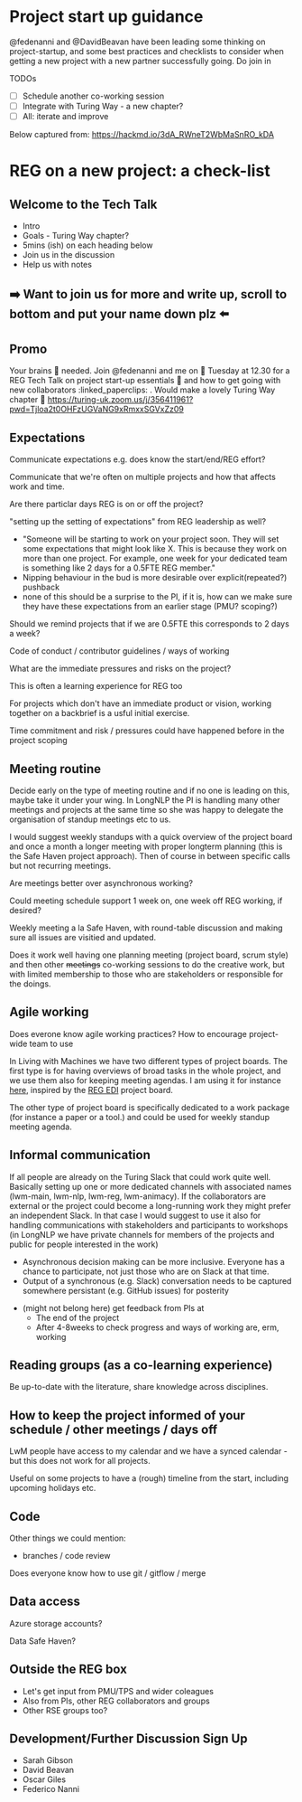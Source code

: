# Project start up guidance

@fedenanni and @DavidBeavan have been leading some thinking on project-startup, and some best practices and checklists to consider when getting a new project with a new partner successfully going. Do join in

TODOs
- [ ] Schedule another co-working session
- [ ] Integrate with Turing Way - a new chapter?
- [ ] All: iterate and improve

Below captured from: https://hackmd.io/3dA_RWneT2WbMaSnRO_kDA

# REG on a new project: a check-list

## Welcome to the Tech Talk
* Intro
* Goals - Turing Way chapter?
* 5mins (ish) on each heading below
* Join us in the discussion
* Help us with notes

## :arrow_right: Want to join us for more and write up, scroll to bottom and put your name down plz :arrow_left: 

## Promo

Your brains :brain: needed. Join @fedenanni and me on :calendar: Tuesday at 12.30 for a REG Tech Talk on project start-up essentials :rocket: and how to get going with new collaborators :linked_paperclips: . Would make a lovely Turing Way chapter :book:  https://turing-uk.zoom.us/j/356411961?pwd=Tjloa2t0OHFzUGVaNG9xRmxxSGVxZz09

## Expectations

Communicate expectations e.g. does know the start/end/REG effort?

Communicate that we're often on multiple projects and how that affects work and time.

Are there particlar days REG is on or off the project?

"setting up the setting of expectations" from REG leadership as well?
  - "Someone will be starting to work on your project soon. They will set some expectations that might look like X. This is because they work on more than one project. For example, one week for your dedicated team is something like 2 days for a 0.5FTE REG member."
  - Nipping behaviour in the bud is more desirable over explicit(repeated?) pushback
  - none of this should be a surprise to the PI, if it is, how can we make sure they have these expectations from an earlier stage (PMU? scoping?)

Should we remind projects that if we are 0.5FTE this corresponds to 2 days a week?

Code of conduct / contributor guidelines / ways of working

What are the immediate pressures and risks on the project?

This is often a learning experience for REG too

For projects which don't have an immediate product or vision, working together on a backbrief is a usful initial exercise.

Time commitment and risk / pressures could have happened before in the project scoping

## Meeting routine

Decide early on the type of meeting routine and if no one is leading on this, maybe take it under your wing. In LongNLP the PI is handling many other meetings and projects at the same time so she was happy to delegate the organisation of standup meetings etc to us.

I would suggest weekly standups with a quick overview of the project board and once a month a longer meeting with proper longterm planning (this is the Safe Haven project approach). Then of course in between specific calls but not recurring meetings.

Are meetings better over asynchronous working?

Could meeting schedule support 1 week on, one week off REG working, if desired?

Weekly meeting a la Safe Haven, with round-table discussion and making sure all issues are visitied and updated.

Does it work well having one planning meeting (project board, scrum style) and then other ~~meetings~~ co-working sessions to do the creative work, but with limited membership to those who are stakeholders or responsible for the doings. 

## Agile working

Does everone know agile working practices? How to encourage project-wide team to use

In Living with Machines we have two different types of project boards. The first type is for having overviews of broad tasks in the whole project, and we use them also for keeping meeting agendas. I am using it for instance [here](https://github.com/alan-turing-institute/Living-with-Machines/projects/40), inspired by the [REG EDI](https://github.com/alan-turing-institute/Hut23/projects/6) project board.

The other type of project board is specifically dedicated to a work package (for instance a paper or a tool.) and could be used for weekly standup meeting agenda.

## Informal communication

If all people are already on the Turing Slack that could work quite well. Basically setting up one or more dedicated channels with associated names (lwm-main, lwm-nlp, lwm-reg, lwm-animacy). If the collaborators are external or the project could become a long-running work they might prefer an independent Slack. In that case I would suggest to use it also for handling communications with stakeholders and participants to workshops (in LongNLP we have private channels for members of the projects and public for people interested in the work)

* Asynchronous decision making can be more inclusive. Everyone has a chance to participate, not just those who are on Slack at that time.
* Output of a synchronous (e.g. Slack) conversation needs to be captured somewhere persistant (e.g. GitHub issues) for posterity

- (might not belong here) get feedback from PIs at
    - The end of the project
    - After 4-8weeks to check progress and ways of working are, erm, working

## Reading groups (as a co-learning experience)

Be up-to-date with the literature, share knowledge across disciplines.


## How to keep the project informed of your schedule / other meetings / days off

LwM people have access to my calendar and we have a synced calendar - but this does not work for all projects.

Useful on some projects to have a (rough) timeline from the start, including upcoming holidays etc.


## Code

Other things we could mention:

- branches / code review

Does everyone know how to use git / gitflow / merge


## Data access

Azure storage accounts?

Data Safe Haven?

## Outside the REG box
* Let's get input from PMU/TPS and wider coleagues
* Also from PIs, other REG collaborators and groups
* Other RSE groups too?

## Development/Further Discussion Sign Up

- Sarah Gibson
- David Beavan
- Oscar Giles
- Federico Nanni